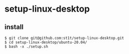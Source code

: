 # setup-linux-desktop
## install

```
$ git clone git@github.com:st1t/setup-linux-desktop.git
$ cd setup-linux-desktop/ubuntu-20.04/
$ bash -x ./setup.sh
```
